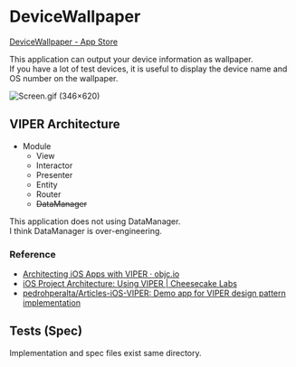 # DeviceWallpaper

[DeviceWallpaper - App Store](https://itunes.apple.com/jp/app/devicewallpaper/id1226955020?mt=8)

This application can output your device information as wallpaper.  
If you have a lot of test devices, it is useful to display the device name and OS number on the wallpaper.

![Screen\.gif \(346×620\)](https://raw.githubusercontent.com/starhoshi/DeviceWallpaper/master/Screen.gif)

## VIPER Architecture

* Module
    * View
    * Interactor
    * Presenter
    * Entity
    * Router
    * ~~DataManager~~

This application does not using DataManager.  
I think DataManager is over-engineering.

### Reference

* [Architecting iOS Apps with VIPER · objc\.io](https://www.objc.io/issues/13-architecture/viper/)
* [iOS Project Architecture: Using VIPER \| Cheesecake Labs](https://cheesecakelabs.com/blog/ios-project-architecture-using-viper/)
* [pedrohperalta/Articles\-iOS\-VIPER: Demo app for VIPER design pattern implementation](https://github.com/pedrohperalta/Articles-iOS-VIPER)

## Tests (Spec)

Implementation and spec files exist same directory.

